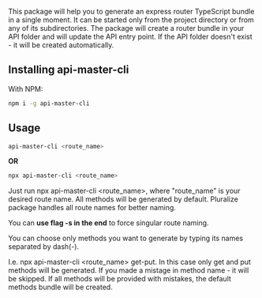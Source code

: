 This package will help you to generate an express router TypeScript bundle in a single moment.
It can be started only from the project directory or from any of its subdirectories.
The package will create a router bundle in your API folder and will update the API entry point.
If the API folder doesn't exist - it will be created automatically.

## Installing api-master-cli

With NPM:

```bash
npm i -g api-master-cli
```

## Usage
```bash
api-master-cli <route_name>
```

**OR**

```bash
npx api-master-cli <route_name>
```

Just run npx api-master-cli <route_name>, where "route_name" is your desired route name. All methods will be generated by default. Pluralize package handles all route names for better naming.

You can **use flag -s in the end** to force singular route naming.

You can choose only methods you want to generate by typing its names separated by dash(-).

I.e. npx api-master-cli <route_name> get-put. In this case only get and put methods will be generated. If you made a mistage in method name - it will be skipped. If all methods will be provided with mistakes, the default methods bundle will be created.